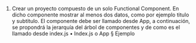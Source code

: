 1. Crear un proyecto compuesto de un solo Functional Component. En dicho componente
mostrar al menos dos datos, como por ejemplo titulo y subtitulo.
El componente debe ser llamado desde App, a continuación, se propondrá la jerarquía
del árbol de componentes y de como es el llamado desde index.js
• Index.js
o App
§ Ejemplo